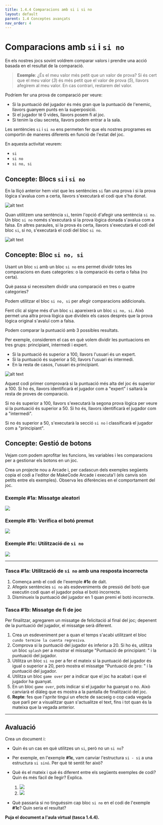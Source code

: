 ```yaml
---
title: 1.4.4 Comparacions amb si i si no
layout: default
parent: 1.4 Conceptes avançats
nav_order: 4
---
```


# Comparacions amb `si` i `si no`

En els nostres jocs sovint voldrem comparar valors i prendre una acció basada en el resultat de la comparació.

> **Exemple**: ¿És el meu valor més petit que un valor de prova? Si és cert que el meu valor (_3_) és més petit que el valor de prova (_5_), llavors afegirem al meu valor. En cas contrari, restarem del valor.

Podríem fer una prova de comparació per veure:

- Si la puntuació del jugador és més gran que la puntuació de l'enemic, llavors guanyem punts en la superposició.
- Si el jugador té 0 vides, llavors posem fi al joc.
- Si tenim la clau secreta, llavors podem entrar a la sala.

Les sentències `si` i `si no` ens permeten fer que els nostres programes es comportin de maneres diferents en funció de l'estat del joc.

En aquesta activitat veurem:

- `si`
- `si no`
- `si no, si`

## Concepte: Blocs `si` i `si no`

En la lliçó anterior hem vist que les sentències `si` fan una prova i si la prova lògica s'avalua com a certa, llavors s'executarà el codi que s'ha donat.

![alt text](../../images/si.png)

Quan utilitzem una sentència `si`, tenim l'opció d'afegir una sentència `si no`. Un bloc `si no` només s'executarà si la prova lògica donada s'avalua com a falsa. En altres paraules, si la prova és certa, llavors s'executarà el codi del bloc `si`, si no, s'executarà el codi del bloc `si no`.

![alt text](../../images/si_i_si_no.png)

## Concepte: Bloc `si no, si`

Usant un bloc `si` amb un bloc `si no` ens permet dividir totes les comparacions en dues categories: o la comparació és certa o falsa (no certa).

Què passa si necessitem dividir una comparació en tres o quatre categories?

Podem utilitzar el bloc `si no, si` per afegir comparacions addicionals.

Fent clic al signe més d'un bloc `si` apareixerà un bloc `si no, si`. Això permet una altra prova lògica que divideix els casos després que la prova lògica original s'avaluï com a falsa.

Podem comparar la puntuació amb 3 possibles resultats.

Per exemple, considerem el cas en què volem dividir les puntuacions en tres grups: principiant, intermedi i expert.

- Si la puntuació és superior a 100, llavors l'usuari és un expert.
- Si la puntuació és superior a 50, llavors l'usuari és intermedi.
- En la resta de casos, l'usuari és principiant.

![alt text](../../images/si_no_si.png)

Aquest codi primer comprovarà si la puntuació més alta del joc és superior a 100. Si ho és, llavors identificarà el jugador com a "expert" i saltarà la resta de proves de comparació.

Si no és superior a 100, llavors s'executarà la segona prova lògica per veure si la puntuació és superior a 50. Si ho és, llavors identificarà el jugador com a "intermedi".

Si no és superior a 50, s'executarà la secció `si no` i classificarà el jugador com a "principiant".

## Concepte: Gestió de botons

Vejam com podem aprofitar les funcions, les variables i les comparacions per a gestionar els botons en un joc.

Crea un projecte nou a Arcade i, per cadascun dels exemples següents copia el codi a l'editor de MakeCode Arcade i executa'l (els canvis són petits entre els exemples). Observa les diferències en el comportament del joc.

### Exemple #1a: Missatge aleatori

![](../../images/missatge_aleatori.png)

### Exemple #1b: Verifica el botó premut

![](../../images/boto_premut.png)

### Exemple #1c: Utilització de `si no`

![](../../images/boto_si_no.png)

---

### Tasca #1a: Utilització de `si no` amb una resposta incorrecta

1. Comença amb el codi de l'exemple **#1c** de dalt.
2. Afegeix sentències `si no` als esdeveniments de pressió del botó que executin codi quan el jugador polsa el botó incorrecte.
3. Disminueix la puntuació del jugador en 1 quan premi el botó incorrecte.

### Tasca #1b: Missatge de fi de joc

Per finalitzar, agregarem un missatge de felicitació al final del joc; depenent de la puntuació del jugador, el missatge serà diferent.

1. Crea un esdeveniment per a quan el temps s'acabi utilitzant el bloc `cundo termine la cuenta regresiva`.
2. Comprova si la puntuació del jugador és inferior a 20. Si ho és, utilitza un bloc `splash` per a mostrar el missatge "Puntuació de principiant: " i la puntuació del jugador.
3. Utilitza un bloc `si no` per a fer el mateix si la puntuació del jugador és igual o superior a 20, però mostra el missatge "Puntuació de pro: " i la puntuació del jugador.
4. Utilitza un bloc `game over` per a indicar que el joc ha acabat i que el jugador ha guanyat.
5. En un bloc `game over`, pots indicar si el jugador ha guanyat o no. Això canviarà el diàleg que es mostra a la pantalla de finalització del joc.
6. **Repte**: fes que l'_sprite_ tingui un efecte de sacseig o cop cada vegada que parli per a visualitzar quan s'actualitze el text, fins i tot quan és la mateixa que la vegada anterior.

---

## Avaluació

Crea un document i:

- Quin és un cas en què utilitzes un `si`, però no un `si no`?
- Per exemple, en l'exemple **#1c**, vam canviar l'estructura `si - si` a una estructura `si sinó`. Per què té sentit fer això?
- Què és el mateix i què és diferent entre els següents exemples de codi? Quin és més fàcil de llegir? Explica.

  1. ![](../../images/ex_elif.png)
  2. ![](../../images/ex_si_anidat.png)

- Què passaria si no tinguéssim cap bloc `si no` en el codi de l'exemple **#1c**? Quin seria el resultat?

**Puja el document a l'aula virtual (tasca 1.4.4).**
